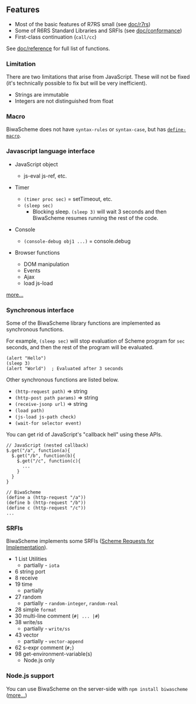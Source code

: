 ## Features

* Most of the basic features of R7RS small (see [doc/r7rs](/doc/r7rs.html))
* Some of R6RS Standard Libraries and SRFIs
  (see [doc/conformance](/doc/conformance.html))
* First-class continuation (`call/cc`)

See [doc/reference](/doc/reference.html) for full list of functions.

### Limitation

There are two limitations that arise from JavaScript. These will not be fixed (it's technically possible to fix but will be very inefficient).

- Strings are immutable
- Integers are not distinguished from float

### Macro

BiwaScheme does not have `syntax-rules` or `syntax-case`, but has [`define-macro`](/doc/reference.html#macro).

### Javascript language interface

* JavaScript object
    * js-eval js-ref, etc.
* Timer
  * `(timer proc sec)` = setTimeout, etc.
  * `(sleep sec)`
      * Blocking sleep. `(sleep 3)` will wait 3 seconds and then 
        BiwaScheme resumes running the rest of the code. 
* Console
  * `(console-debug obj1 ...)` = console.debug

* Browser functions
  * DOM manipulation
  * Events
  * Ajax
  * load js-load

[more...](/doc/reference.html#js-interface)

### Synchronous interface

Some of the BiwaScheme library functions are implemented as synchronous
functions.

For example, `(sleep sec)` will stop evaluation of Scheme program
for `sec` seconds, and then the rest of the program will be evaluated.

```
(alert "Hello")
(sleep 3)
(alert "World")  ; Evaluated after 3 seconds
```

Other synchronous functions are listed below.

* `(http-request path)` => string
* `(http-post path params)` => string
* `(receive-jsonp url)` => string
* `(load path)`
* `(js-load js-path check)`
* `(wait-for selector event)`

You can get rid of JavaScript's "callback hell" using these APIs.

```
// JavaScript (nested callback)
$.get("/a", function(a){
  $.get("/b", function(b){
    $.get("/c", function(c){
      ...
    }
  }
}

// BiwaScheme
(define a (http-request "/a"))
(define b (http-request "/b"))
(define c (http-request "/c"))
...
```

### SRFIs

BiwaScheme implements some SRFIs ([Scheme Requests for Implementation](http://srfi.schemers.org/)).

* 1 List Utilities 
  * partially - `iota`
* 6 string port
* 8 receive
* 19 time 
  * partially
* 27 random 
  * partially - `random-integer`, `random-real`
* 28 simple `format`
* 30 multi-line comment (`#| ... |#`)
* 38 write/ss 
  * partially - `write/ss`
* 43 vector 
  * partially - `vector-append`
* 62 s-expr comment (`#;`)
* 98 get-environment-variable(s) 
  * Node.js only

### Node.js support

You can use BiwaScheme on the server-side with `npm install biwascheme`
([more...](/doc/getting_started.html#nodejs))
